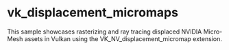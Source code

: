 # vk_displacement_micromaps
This sample showcases rasterizing and ray tracing displaced NVIDIA Micro-Mesh assets in Vulkan using the VK_NV_displacement_micromap extension.
